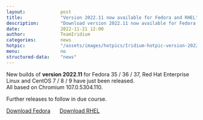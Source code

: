 ```yaml
---
layout: 			post
title:  			"Version 2022.11 now available for Fedora and RHEL"
description: 		"Download version 2022.11 now available for Fedora 35/36/37 and Red Hat Enterprise Linux 7/8/9."
date:	 			2022-11-21 12:00
author:				TeamIridium
categories:			news
hotpic:				"/assets/images/hotpics/Iridium-hotpic-version-2022-11-source-code.png"
menu: 				no
structured-data:	"news"
---
```

New builds of **version 2022.11** for Fedora 35 / 36 / 37, Red Hat Enterprise Linux and CentOS 7 / 8 / 9 have just been released.    
All based on Chromium 107.0.5304.110.    

Further releases to follow in due course.

<a style="margin-right:1.5em;" href="/downloads/fedora" class="button download" title="download Iridium Browser">Download Fedora</a> <a href="/downloads/rhel" class="button download" title="download Iridium Browser">Download RHEL</a>